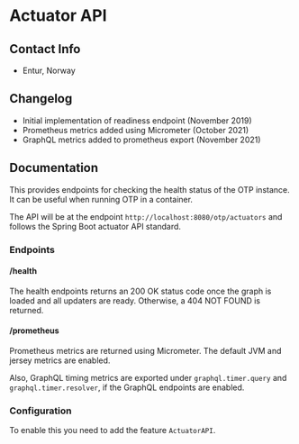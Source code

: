 # Actuator API

## Contact Info
- Entur, Norway

## Changelog
- Initial implementation of readiness endpoint (November 2019)
- Prometheus metrics added using Micrometer (October 2021)
- GraphQL metrics added to prometheus export (November 2021)

## Documentation
This provides endpoints for checking the health status of the OTP instance. It can be useful when
running OTP in a container.

The API will be at the endpoint `http://localhost:8080/otp/actuators` and follows the Spring Boot
actuator API standard.

### Endpoints

#### /health

The health endpoints returns an 200 OK status code once the graph is loaded and all updaters are ready.
Otherwise, a 404 NOT FOUND is returned.

#### /prometheus

Prometheus metrics are returned using Micrometer. The default JVM and jersey metrics are enabled.

Also, GraphQL timing metrics are exported under `graphql.timer.query` and `graphql.timer.resolver`,
if the GraphQL endpoints are enabled.

### Configuration
To enable this you need to add the feature `ActuatorAPI`.
